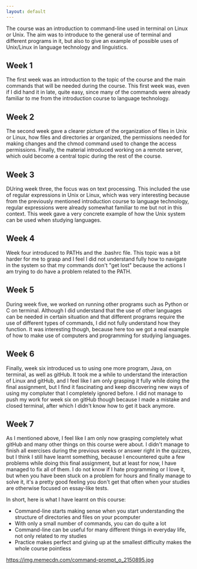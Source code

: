 ```yaml
---
layout: default
---
```


The course was an introduction to command-line used in terminal on Linux 
or Unix. The aim was to introduce to the general use of terminal and 
different programs in it, but also to give an example of possible uses 
of Unix/Linux in language technology and linguistics.

## Week 1
The first week was an introduction to the topic of the course and the 
main commands that will be needed during the course. This first week 
was, even if I did hand it in late, quite easy, since many of the 
commands were already familiar to me from the introduction course to 
language technology.

## Week 2
The second week gave a clearer picture of the organization of files in 
Unix or Linux, how files and directories ar organized, the permissions 
needed for making changes and the chmod command used to change the 
access permissions. Finally, the material introduced working on a remote 
server, which ould become a central topic during the rest of the course.

## Week 3
DUring week three, the focus was on text processing. This included the 
use of regular expressions in Unix or Linux, which was very interesting 
because from the previously mentioned introduction course to language 
technology, regular expressions were already somewhat familiar to me but 
not in this context. This week gave a very concrete example of how the 
Unix system can be used when studying languages.

## Week 4
Week four introduced to PATHs and the .bashrc file. This topic was a bit 
harder for me to grasp and I feel I did not understand fully how to 
navigate in the system so that my commands don't "get lost" because the 
actions I am trying to do have a problem related to the PATH.

## Week 5
During week five, we worked on running other programs such as Python or 
C on terminal. Although I did understand that the use of other languages 
can be needed in certain situation and that different programs require 
the use of different types of commands, I did not fully understand how 
they function. It was interesting though, because here too we got a real 
example of how to make use of computers and programming for studying 
languages.

## Week 6
Finally, week six introduced us to using one more program, Java, on 
terminal, as well as gitHub. It took me a while to understand the 
interaction of Linux and gitHub, and I feel like I am only grasping it 
fully while doing the final assignment, but I find it fascinating and 
keep discovering new ways of using my compluter that I completely 
ignored before. I did not manage to push my work for week six on gitHub 
though because I made a mistake and closed terminal, after which I 
didn't know how to get it back anymore.

## Week 7
As I mentioned above, I feel like I am only now grasping completely what 
gitHub and many other things on this course were about. I didn't manage 
to finish all exercises during the previous weeks or answer right in the 
quizzes, but I think I still have learnt something, because I 
encountered quite a few problems while doing this final assignment, but 
at least for now, I have managed to fix all of them. I do not know if I 
hate programming or I love it, but when you have been stuck on a problem 
for hours and finally manage to solve it, it's a pretty good feeling you 
don't get that often when your studies are otherwise focused on 
essay-like tests.

In short, here is what I have learnt on this course:
* Command-line starts making sense when you start understanding the 
structure of directories and files on your pcomputer
* With only a small number of commands, you can do quite a lot
* Command-line can be useful for many different things in everyday life, 
not only related to my studies
* Practice makes perfect and giving up at the smallest difficulty makes 
the whole course pointless

https://img.memecdn.com/command-prompt_o_2150895.jpg
